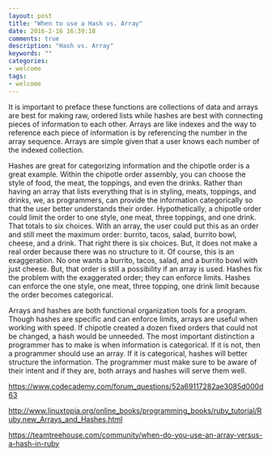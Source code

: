 ```yaml
---
layout: post
title: "When to use a Hash vs. Array"
date: 2016-2-16 16:39:18
comments: true
description: "Hash vs. Array"
keywords: ""
categories:
- welcome
tags:
- welcome
---
```




It is important to preface these functions are collections of data and arrays are best for making raw, ordered lists while hashes are best with connecting pieces of information to each other. Arrays are like indexes and the way to reference each piece of information is by referencing the number in the array sequence. Arrays are simple given that a user knows each number of the indexed collection.

Hashes are great for categorizing information and the chipotle order is a great example. Within the chipotle order assembly, you can choose the style of food, the meat, the toppings, and even the drinks. Rather than having an array that lists everything that is in styling, meats, toppings, and drinks, we, as programmers, can provide the information categorically so that the user better understands their order. Hypothetically, a chipotle order could limit the order to one style, one meat, three toppings, and one drink. That totals to six choices. With an array, the user could put this as an order and still meet the maximum order: burrito, tacos, salad, burrito bowl, cheese, and a drink. That right there is six choices. But, it does not make a real order because there was no structure to it. Of course, this is an exaggeration. No one wants a burrito, tacos, salad, and a burrito bowl with just cheese. But, that order is still a possibility if an array is used. Hashes fix the problem with the exaggerated order; they can enforce limits. Hashes can enforce the one style, one meat, three topping, one drink limit because the order becomes categorical.

Arrays and hashes are both functional organization tools for a program. Though hashes are specific and can enforce limits, arrays are useful when working with speed. If chipotle created a dozen fixed orders that could not be changed, a hash would be unneeded. The most important distinction a programmer has to make is when information is categorical. If it is not, then a programmer should use an array. If it is categorical, hashes will better structure the information. The programmer must make sure to be aware of their intent and if they are, both arrays and hashes will serve them well.

https://www.codecademy.com/forum_questions/52a69117282ae3085d000d63

http://www.linuxtopia.org/online_books/programming_books/ruby_tutorial/Ruby.new_Arrays_and_Hashes.html

https://teamtreehouse.com/community/when-do-you-use-an-array-versus-a-hash-in-ruby

